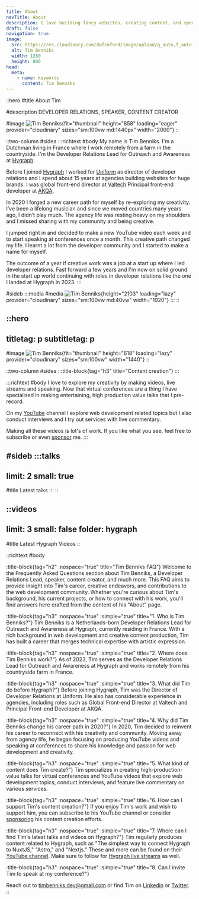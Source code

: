 ```yaml
---
title: About
navTitle: About
description: I love building fancy websites, creating content, and speaking at conferences!
draft: false
navigation: true
image:
  src: https://res.cloudinary.com/dwfcofnrd/image/upload/q_auto,f_auto,w_1280/Tim/tim_aug_2023.png
  alt: Tim Benniks
  width: 1280
  height: 800
head:
  meta:
    - name: keywords
      content: Tim Benniks
---
```


::hero
#title
About Tim

#description
DEVELOPER RELATIONS, SPEAKER, CONTENT CREATOR

#image
![Tim Benniks](https://res.cloudinary.com/dwfcofnrd/image/upload/v1718529619/website/tim_augmented.png){fit="thumbnail" height="858" loading="eager" provider="cloudinary" sizes="sm:100vw md:1440px" width="2000"}
::

::two-column
#sidea
  :::richtext
  #body
  My name is Tim Benniks. I'm a Dutchman living in France where I work remotely from a farm in the countryside. I'm the Developer Relations Lead for Outreach and Awareness at [Hygraph](https://hygraph.com "https://hygraph.com").
  
  Before I joined [Hygraph](https://hygraph.com "https://hygraph.com") I worked for [Uniform](https://uniform.dev "https://uniform.dev") as director of developer relations and I spend about 15 years at agencies building websites for huge brands. I was global front-end director at [Valtech](https://valtech.com "https://valtech.com") Principal front-end developer at [AKQA](https://akqa.com "https://akqa.com").
  
  In 2020 I forged a new career path for myself by re-exploring my creativity. I’ve been a lifelong musician and since we moved countries many years ago, I didn’t play much. The agency life was resting heavy on my shoulders and I missed sharing with my community and being creative.
  
  I jumped right in and decided to make a new YouTube video each week and to start speaking at conferences once a month. This creative path changed my life. I learnt a lot from the developer community and I started to make a name for myself.
  
  The outcome of a year if creative work was a job at a start up where I led developer relations. Fast forward a few years and I'm now on solid ground in the start up world continuing with roles in developer relations like the one I landed at Hygraph in 2023.
  :::

#sideb
  :::media
  #media
  ![Tim Benniks](https://res.cloudinary.com/dwfcofnrd/image/upload/v1718362826/Tim/tim-talk.png){height="2103" loading="lazy" provider="cloudinary" sizes="sm:100vw md:40vw" width="1920"}
  :::
::

::hero
---
titletag: p
subtitletag: p
---
#image
![Tim Benniks](https://res.cloudinary.com/dwfcofnrd/image/upload/Tim/Tim%20On%20Stage.jpg){fit="thumbnail" height="618" loading="lazy" provider="cloudinary" sizes="sm:100vw" width="1440"}
::

::two-column
#sidea
  :::title-block{tag="h3" title="Content creation"}
  :::

  :::richtext
  #body
  I love to explore my creativity by making videos, live streams and speaking. Now that virtual conferences are a thing I have specialised in making entertaining, high production value talks that I pre-record.
  
  On my [YouTube](https://youtube.com/timbenniks "https://youtube.com/timbenniks") channel I explore web development related topics but I also conduct interviews and I try out services with live commentary.
  
  Making all these videos is lot's of work. If you like what you see, feel free to subscribe or even [sponsor](https://buymeacoff.ee/timbenniks "https://buymeacoff.ee/timbenniks") me.
  :::

#sideb
  :::talks
  ---
  limit: 2
  small: true
  ---
  #title
  Latest talks
  :::
::

::videos
---
limit: 3
small: false
folder: hygraph
---
#title
Latest Hygraph Videos
::

::richtext
#body

:title-block{tag="h2" :nospace="true" title="Tim Benniks FAQ"} 
Welcome to the Frequently Asked Questions section about Tim Benniks, a Developer Relations Lead, speaker, content creator, and much more. This FAQ aims to provide insight into Tim's career, creative endeavors, and contributions to the web development community. Whether you're curious about Tim's background, his current projects, or how to connect with his work, you'll find answers here crafted from the content of his "About" page.

:title-block{tag="h3" :nospace="true" :simple="true" title="1. Who is Tim Benniks?"} 
Tim Benniks is a Netherlands-born Developer Relations Lead for Outreach and Awareness at Hygraph, currently residing in France. With a rich background in web development and creative content production, Tim has built a career that merges technical expertise with artistic expression.

:title-block{tag="h3" :nospace="true" :simple="true" title="2. Where does Tim Benniks work?"} 
As of 2023, Tim serves as the Developer Relations Lead for Outreach and Awareness at Hygraph and works remotely from his countryside farm in France.

:title-block{tag="h3" :nospace="true" :simple="true" title="3. What did Tim do before Hygraph?"} 
Before joining Hygraph, Tim was the Director of Developer Relations at Uniform. He also has considerable experience in agencies, including roles such as Global Front-end Director at Valtech and Principal Front-end Developer at AKQA.

:title-block{tag="h3" :nospace="true" :simple="true" title="4. Why did Tim Benniks change his career path in 2020?"} 
In 2020, Tim decided to reinvent his career to reconnect with his creativity and community. Moving away from agency life, he began focusing on producing YouTube videos and speaking at conferences to share his knowledge and passion for web development and creativity.

:title-block{tag="h3" :nospace="true" :simple="true" title="5. What kind of content does Tim create?"} 
Tim specializes in creating high-production-value talks for virtual conferences and YouTube videos that explore web development topics, conduct interviews, and feature live commentary on various services.

:title-block{tag="h3" :nospace="true" :simple="true" title="6. How can I support Tim's content creation?"} 
If you enjoy Tim's work and wish to support him, you can subscribe to his YouTube channel or consider [sponsoring](https://buymeacoffee.com/timbenniks) his content creation efforts.

:title-block{tag="h3" :nospace="true" :simple="true" title="7. Where can I find Tim's latest talks and videos on Hygraph?"} 
Tim regularly produces content related to Hygraph, such as "The simplest way to connect Hygraph to NuxtJS," "Astro," and "Nextjs." These and more can be found on their [YouTube channel](https://www.youtube.com/@Hygraph/). Make sure to follow for [Hygraph live streams](https://www.youtube.com/@Hygraph/streams) as well.

:title-block{tag="h3" :nospace="true" :simple="true" title="8. Can I invite Tim to speak at my conference?"} 

Reach out to [timbenniks.dev@gmail.com](timbenniks.dev@gmail.com) or find Tim on [Linkedin](https://linkedin.com/in/timbenniks) or [Twitter](https://x.com/timbenniks).
::